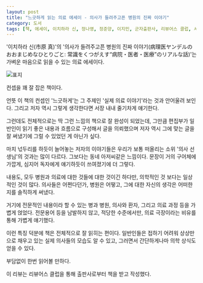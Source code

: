 ```yaml
---
layout: post
title: "느긋하게 읽는 의료 에세이 - 의사가 들려주고픈 병원의 진짜 이야기"
category: 도서
tags: [책, 에세이, 이치하라 신, 정나영, 정준양, 이지민, 군자출판사, 리뷰어스 클럽, 서평]
---
```


'이치하라 신(市原 真)'의
'의사가 들려주고픈 병원의 진짜 이야기(病理医ヤンデルのおおまじめなひとりごと: 常識をくつがえす“病院・医者・医療”のリアルな話)'는
가벼운 마음으로 읽을 수 있는 의료 에세이다.

![표지](https://images2.imgbox.com/b2/55/37cn8hTt_o.jpg)

컨셉을 꽤 잘 잡은 책이다.

언뜻 이 책의 컨셉인 '느긋하게'는 그 주제인 '실제 의료 이야기'라는 것과 안어울려 보인다.
그리고 저자 역시 그렇게 생각한다면 서장 내내 줄기차게 얘기한다.

그런데도 전체적으로는 딱 그런 느낌의 책으로 잘 완성이 되었는데,
그만큼 편집부가 일반인이 읽기 좋은 내용과 흐름으로 구성해서 글을 의뢰했으며
저자 역시 그에 맞는 글을 잘 써냈기에 그럴 수 있었던 게 아닌가 싶다.

마치 넋두리를 하듯이 늘어놓는 저자의 이야기들은
우리가 보통 떠올리는 소위 '의사 선생님'의 것과는 많이 다르다.
그보다는 동네 아저씨같은 느낌이다.
문장이 거의 구어체에 가깝게, 심지어 독자에게 얘기하듯이 쓰여졌기에 더 그렇다.

내용도, 모두 병원과 의료에 대한 것들에 대한 것이긴 하다만, 의학적인 것 보다는 일상적인 것이 많다.
의사들은 어쩐다던가, 병원은 어떻고, 그에 대한 자신의 생각은 어떠한지를 솔직하게 써냈다.

거기에 전문적인 내용이라 할 수 있는 병과 병원, 의사와 환자, 그리고 의료 과정 등을 가볍게 얹었다.
전문용어 등을 남발하지 않고, 적당한 수준에서만, 의료 극장이라는 비유를 통해 가볍게 얘기했다.

이런 특징 덕분에 책은 전체적으로 잘 읽히는 편이다.
일반인들은 접하기 어려워 상상만으로 채우고 있는 실제 의사들의 모습도 알 수 있고,
그러면서 간단하게나마 의학 상식도 얻을 수 있다.

부담없이 한번 읽어볼 만하다.



<div class="im im-info">
이 리뷰는 리뷰어스 클럽을 통해 출판사로부터 책을 받고 작성했다.
</div>
